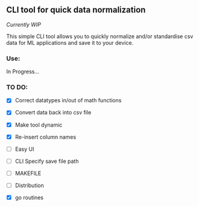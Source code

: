 ## CLI tool for quick data normalization

*Currently WIP*

This simple CLI tool allows you to quickly normalize and/or standardise csv data for ML applications and save it to your device.

### Use:


In Progress...

### TO DO:
- [x] Correct datatypes in/out of math functions
- [x] Convert data back into csv file
- [x] Make tool dynamic
- [x] Re-insert column names
- [ ] Easy UI
- [ ] CLI Specify save file path 
- [ ] MAKEFILE
- [ ] Distribution 
- [x] go routines


